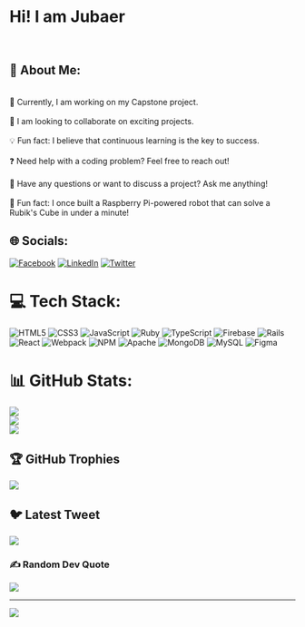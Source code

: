 <h1 "style="text-align:center; color: tomato;">Hi! I am Jubaer</h1>
<br>


## 💫 About Me:
<br>🚀 Currently, I am working on my Capstone project.<br><br>🤝 I am looking to collaborate on exciting projects.<br><br>💡 Fun fact: I believe that continuous learning is the key to success.<br><br>❓ Need help with a coding problem? Feel free to reach out!<br><br>💬 Have any questions or want to discuss a project? Ask me anything!<br><br>🌟 Fun fact: I once built a Raspberry Pi-powered robot that can solve a Rubik's Cube in under a minute!<br>


## 🌐 Socials:
[![Facebook](https://img.shields.io/badge/Facebook-%231877F2.svg?logo=Facebook&logoColor=white)](https://facebook.com/https://www.facebook.com/profile.php?id=100015589771325) [![LinkedIn](https://img.shields.io/badge/LinkedIn-%230077B5.svg?logo=linkedin&logoColor=white)](https://linkedin.com/in/https://www.linkedin.com/in/jubaer-hossain-maruf-8a4a68214/) [![Twitter](https://img.shields.io/badge/Twitter-%231DA1F2.svg?logo=Twitter&logoColor=white)](https://twitter.com/https://twitter.com/jubaer_maruf) 

# 💻 Tech Stack:
![HTML5](https://img.shields.io/badge/html5-%23E34F26.svg?style=for-the-badge&logo=html5&logoColor=white) ![CSS3](https://img.shields.io/badge/css3-%231572B6.svg?style=for-the-badge&logo=css3&logoColor=white) ![JavaScript](https://img.shields.io/badge/javascript-%23323330.svg?style=for-the-badge&logo=javascript&logoColor=%23F7DF1E) ![Ruby](https://img.shields.io/badge/ruby-%23CC342D.svg?style=for-the-badge&logo=ruby&logoColor=white) ![TypeScript](https://img.shields.io/badge/typescript-%23007ACC.svg?style=for-the-badge&logo=typescript&logoColor=white) ![Firebase](https://img.shields.io/badge/firebase-%23039BE5.svg?style=for-the-badge&logo=firebase) ![Rails](https://img.shields.io/badge/rails-%23CC0000.svg?style=for-the-badge&logo=ruby-on-rails&logoColor=white) ![React](https://img.shields.io/badge/react-%2320232a.svg?style=for-the-badge&logo=react&logoColor=%2361DAFB) ![Webpack](https://img.shields.io/badge/webpack-%238DD6F9.svg?style=for-the-badge&logo=webpack&logoColor=black) ![NPM](https://img.shields.io/badge/NPM-%23000000.svg?style=for-the-badge&logo=npm&logoColor=white) ![Apache](https://img.shields.io/badge/apache-%23D42029.svg?style=for-the-badge&logo=apache&logoColor=white) ![MongoDB](https://img.shields.io/badge/MongoDB-%234ea94b.svg?style=for-the-badge&logo=mongodb&logoColor=white) ![MySQL](https://img.shields.io/badge/mysql-%2300f.svg?style=for-the-badge&logo=mysql&logoColor=white) 	![Figma](https://img.shields.io/badge/figma-%23F24E1E.svg?style=for-the-badge&logo=figma&logoColor=white)
# 📊 GitHub Stats:
![](https://github-readme-stats.vercel.app/api?username=jubaer919&theme=dark&hide_border=false&include_all_commits=true&count_private=true)<br/>
![](https://github-readme-streak-stats.herokuapp.com/?user=jubaer919&theme=dark&hide_border=false)<br/>
![](https://github-readme-stats.vercel.app/api/top-langs/?username=jubaer919&theme=dark&hide_border=false&include_all_commits=true&count_private=true&layout=compact)

## 🏆 GitHub Trophies
![](https://github-profile-trophy.vercel.app/?username=jubaer919&theme=radical&no-frame=true&no-bg=true&margin-w=4)

## 🐦 Latest Tweet
[![](https://gtce.itsvg.in/api?username=https://twitter.com/jubaer_maruf)](https://github.com/VishwaGauravIn/github-twitter-card-embed)

### ✍️ Random Dev Quote
![](https://quotes-github-readme.vercel.app/api?type=horizontal&theme=radical)


---
[![](https://visitcount.itsvg.in/api?id=jubaer919&icon=0&color=0)](https://visitcount.itsvg.in)

<!-- Proudly created with GPRM ( https://gprm.itsvg.in ) -->
